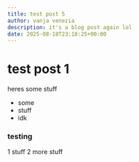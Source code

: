 ```yaml
---
title: test post 5
author: vanja venezia
description: it's a blog post again lol
date: 2025-08-18T23:18:25+00:00
---
```

# test post 1
heres some stuff
- some
- stuff
- idk

### testing

1 stuff
2 more stuff
